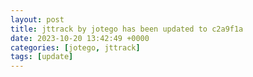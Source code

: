 ```yaml
---
layout: post
title: jttrack by jotego has been updated to c2a9f1a
date: 2023-10-20 13:42:49 +0000
categories: [jotego, jttrack]
tags: [update]
---
```


